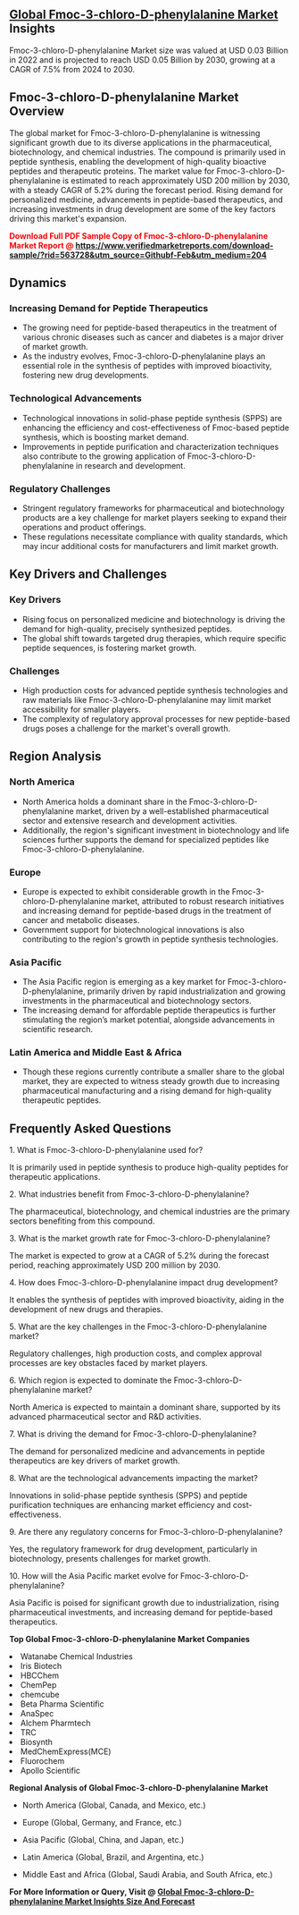 <h2><a href="https://www.verifiedmarketreports.com/download-sample/?rid=563728&amp;utm_source=Githubf&amp;utm_medium=204" target="_blank">Global Fmoc-3-chloro-D-phenylalanine Market</a> Insights</h2><p>Fmoc-3-chloro-D-phenylalanine Market size was valued at USD 0.03 Billion in 2022 and is projected to reach USD 0.05 Billion by 2030, growing at a CAGR of 7.5% from 2024 to 2030.</p><p> <h2>Fmoc-3-chloro-D-phenylalanine Market Overview</h2> <p>The global market for Fmoc-3-chloro-D-phenylalanine is witnessing significant growth due to its diverse applications in the pharmaceutical, biotechnology, and chemical industries. The compound is primarily used in peptide synthesis, enabling the development of high-quality bioactive peptides and therapeutic proteins. The market value for Fmoc-3-chloro-D-phenylalanine is estimated to reach approximately USD 200 million by 2030, with a steady CAGR of 5.2% during the forecast period. Rising demand for personalized medicine, advancements in peptide-based therapeutics, and increasing investments in drug development are some of the key factors driving this market's expansion.</p> <p><strong><p><span class=""><span style="color: #ff0000;"><strong>Download Full PDF Sample Copy of Fmoc-3-chloro-D-phenylalanine Market Report</strong> @ </span><a href="https://www.verifiedmarketreports.com/download-sample/?rid=563728&amp;utm_source=Githubf-Feb&amp;utm_medium=204" target="_blank">https://www.verifiedmarketreports.com/download-sample/?rid=563728&amp;utm_source=Githubf-Feb&amp;utm_medium=204</a></span></p></strong></p> <h2>Dynamics</h2> <h3>Increasing Demand for Peptide Therapeutics</h3> <ul> <li>The growing need for peptide-based therapeutics in the treatment of various chronic diseases such as cancer and diabetes is a major driver of market growth.</li> <li>As the industry evolves, Fmoc-3-chloro-D-phenylalanine plays an essential role in the synthesis of peptides with improved bioactivity, fostering new drug developments.</li> </ul> <h3>Technological Advancements</h3> <ul> <li>Technological innovations in solid-phase peptide synthesis (SPPS) are enhancing the efficiency and cost-effectiveness of Fmoc-based peptide synthesis, which is boosting market demand.</li> <li>Improvements in peptide purification and characterization techniques also contribute to the growing application of Fmoc-3-chloro-D-phenylalanine in research and development.</li> </ul> <h3>Regulatory Challenges</h3> <ul> <li>Stringent regulatory frameworks for pharmaceutical and biotechnology products are a key challenge for market players seeking to expand their operations and product offerings.</li> <li>These regulations necessitate compliance with quality standards, which may incur additional costs for manufacturers and limit market growth.</li> </ul> <h2>Key Drivers and Challenges</h2> <h3>Key Drivers</h3> <ul> <li>Rising focus on personalized medicine and biotechnology is driving the demand for high-quality, precisely synthesized peptides.</li> <li>The global shift towards targeted drug therapies, which require specific peptide sequences, is fostering market growth.</li> </ul> <h3>Challenges</h3> <ul> <li>High production costs for advanced peptide synthesis technologies and raw materials like Fmoc-3-chloro-D-phenylalanine may limit market accessibility for smaller players.</li> <li>The complexity of regulatory approval processes for new peptide-based drugs poses a challenge for the market's overall growth.</li> </ul> <h2>Region Analysis</h2> <h3>North America</h3> <ul> <li>North America holds a dominant share in the Fmoc-3-chloro-D-phenylalanine market, driven by a well-established pharmaceutical sector and extensive research and development activities.</li> <li>Additionally, the region's significant investment in biotechnology and life sciences further supports the demand for specialized peptides like Fmoc-3-chloro-D-phenylalanine.</li> </ul> <h3>Europe</h3> <ul> <li>Europe is expected to exhibit considerable growth in the Fmoc-3-chloro-D-phenylalanine market, attributed to robust research initiatives and increasing demand for peptide-based drugs in the treatment of cancer and metabolic diseases.</li> <li>Government support for biotechnological innovations is also contributing to the region's growth in peptide synthesis technologies.</li> </ul> <h3>Asia Pacific</h3> <ul> <li>The Asia Pacific region is emerging as a key market for Fmoc-3-chloro-D-phenylalanine, primarily driven by rapid industrialization and growing investments in the pharmaceutical and biotechnology sectors.</li> <li>The increasing demand for affordable peptide therapeutics is further stimulating the region’s market potential, alongside advancements in scientific research.</li> </ul> <h3>Latin America and Middle East & Africa</h3> <ul> <li>Though these regions currently contribute a smaller share to the global market, they are expected to witness steady growth due to increasing pharmaceutical manufacturing and a rising demand for high-quality therapeutic peptides.</li> </ul> <h2>Frequently Asked Questions</h2> <p>1. What is Fmoc-3-chloro-D-phenylalanine used for?</p> <p>It is primarily used in peptide synthesis to produce high-quality peptides for therapeutic applications.</p> <p>2. What industries benefit from Fmoc-3-chloro-D-phenylalanine?</p> <p>The pharmaceutical, biotechnology, and chemical industries are the primary sectors benefiting from this compound.</p> <p>3. What is the market growth rate for Fmoc-3-chloro-D-phenylalanine?</p> <p>The market is expected to grow at a CAGR of 5.2% during the forecast period, reaching approximately USD 200 million by 2030.</p> <p>4. How does Fmoc-3-chloro-D-phenylalanine impact drug development?</p> <p>It enables the synthesis of peptides with improved bioactivity, aiding in the development of new drugs and therapies.</p> <p>5. What are the key challenges in the Fmoc-3-chloro-D-phenylalanine market?</p> <p>Regulatory challenges, high production costs, and complex approval processes are key obstacles faced by market players.</p> <p>6. Which region is expected to dominate the Fmoc-3-chloro-D-phenylalanine market?</p> <p>North America is expected to maintain a dominant share, supported by its advanced pharmaceutical sector and R&D activities.</p> <p>7. What is driving the demand for Fmoc-3-chloro-D-phenylalanine?</p> <p>The demand for personalized medicine and advancements in peptide therapeutics are key drivers of market growth.</p> <p>8. What are the technological advancements impacting the market?</p> <p>Innovations in solid-phase peptide synthesis (SPPS) and peptide purification techniques are enhancing market efficiency and cost-effectiveness.</p> <p>9. Are there any regulatory concerns for Fmoc-3-chloro-D-phenylalanine?</p> <p>Yes, the regulatory framework for drug development, particularly in biotechnology, presents challenges for market growth.</p> <p>10. How will the Asia Pacific market evolve for Fmoc-3-chloro-D-phenylalanine?</p> <p>Asia Pacific is poised for significant growth due to industrialization, rising pharmaceutical investments, and increasing demand for peptide-based therapeutics.</p> </p><p><strong>Top Global Fmoc-3-chloro-D-phenylalanine Market Companies</strong></p><div data-test-id=""><p><li>Watanabe Chemical Industries</li><li> Iris Biotech</li><li> HBCChem</li><li> ChemPep</li><li> chemcube</li><li> Beta Pharma Scientific</li><li> AnaSpec</li><li> Alchem Pharmtech</li><li> TRC</li><li> Biosynth</li><li> MedChemExpress(MCE)</li><li> Fluorochem</li><li> Apollo Scientific</li></p><div><strong>Regional Analysis of&nbsp;Global Fmoc-3-chloro-D-phenylalanine Market</strong></div><ul><li dir="ltr"><p dir="ltr">North America&nbsp;(Global, Canada, and Mexico, etc.)</p></li><li dir="ltr"><p dir="ltr">Europe (Global, Germany, and France, etc.)</p></li><li dir="ltr"><p dir="ltr">Asia Pacific&nbsp;(Global, China, and Japan, etc.)</p></li><li dir="ltr"><p dir="ltr">Latin America&nbsp;(Global, Brazil, and Argentina, etc.)</p></li><li dir="ltr">Middle East and Africa&nbsp;(Global, Saudi Arabia, and South Africa, etc.)</li></ul><p><strong>For More Information or Query, Visit @&nbsp;</strong><strong><a href="https://www.verifiedmarketreports.com/product/fmoc-3-chloro-d-phenylalanine-market/?utm_source=Githubf&amp;utm_medium=204" target="_blank">Global Fmoc-3-chloro-D-phenylalanine Market Insights Size And Forecast</a></strong></p></div>
